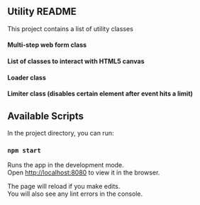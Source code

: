 ## Utility README

This project contains a list of utility classes

#### Multi-step web form class
#### List of classes to interact with HTML5 canvas
#### Loader class
#### Limiter class (disables certain element after event hits a limit)

## Available Scripts

In the project directory, you can run:

### `npm start`

Runs the app in the development mode.<br />
Open [http://localhost:8080](http://localhost:8080) to view it in the browser.

The page will reload if you make edits.<br />
You will also see any lint errors in the console.

